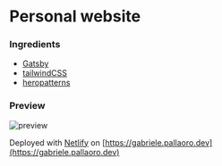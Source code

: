 # Personal website

### Ingredients
- [Gatsby](https://gatsbyjs.org)
- [tailwindCSS](https://tailwindcss.com)
- [heropatterns](https://www.heropatterns.com)

### Preview
![preview][preview]

Deployed with [Netlify](https://netlify.com) on [https://gabriele.pallaoro.dev](https://gabriele.pallaoro.dev)

[preview]: https://raw.githubusercontent.com/lellefood/personal-website/master/preview.png "Previews"